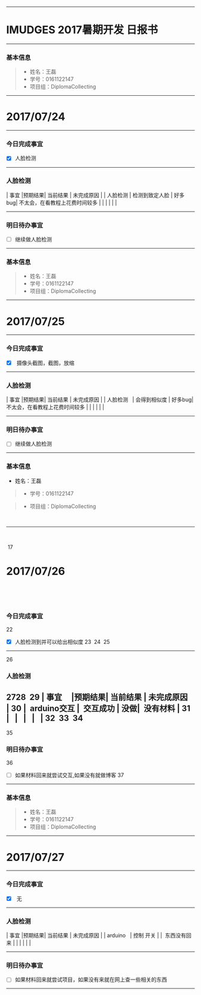 
-------
# IMUDGES 2017暑期开发 日报书


-------


### 基本信息
> * 姓名：王磊
> * 学号：0161122147
> * 项目组：DiplomaCollecting

-------


# 2017/07/24

-------

### 今日完成事宜
- [x]  人脸检测


-----
### 人脸检测


| 事宜     |预期结果| 当前结果  | 未完成原因   | 
| 人脸检测   | 检测到致定人脸  | 好多bug|  不太会，在看教程上花费时间较多 |
|    |   |   |   |


------
### 明日待办事宜
- [ ] 继续做人脸检测
-------




### 基本信息
> * 姓名：王磊
> * 学号：0161122147
> * 项目组：DiplomaCollecting

-------


# 2017/07/25

-------

### 今日完成事宜
- [x]  摄像头截图，截图，放缩


-----
### 人脸检测


| 事宜     |预期结果| 当前结果  | 未完成原因   | 
| 人脸检测   | 会得到相似度  | 好多bug|  不太会，在看教程上花费时间较多 |
|    |   |   |   |


------
### 明日待办事宜
- [ ] 继续做人脸检测
-------
### 基本信息

 * 姓名：王磊

> * 学号：0161122147

> * 项目组：DiplomaCollecting

​

-------

​

​
17
# 2017/07/26

​


​

### 今日完成事宜
22
- [x]  人脸检测到并可以给出相似度
23
​
24
​
25
-----
26
### 人脸检测
27
​
28
​
29
| 事宜     |预期结果| 当前结果  | 未完成原因   | 
30
|   arduino交互 |  交互成功 | 没做|  没有材料 |
31
|    |   |   |   |
32
​
33
​
34
------
35
### 明日待办事宜
36
- [ ] 如果材料回来就尝试交互,如果没有就做博客
37
-------
### 基本信息
> * 姓名：王磊
> * 学号：0161122147
> * 项目组：DiplomaCollecting

-------


# 2017/07/27

-------

### 今日完成事宜
- [x]  无


-----
### 人脸检测


| 事宜     |预期结果| 当前结果  | 未完成原因   | 
| arduino   | 控制 开关 | |  东西没有回来 |
|    |   |   |   |


------
### 明日待办事宜
- [ ] 如果材料回来就尝试项目，如果没有来就在网上查一些相关的东西
-------
